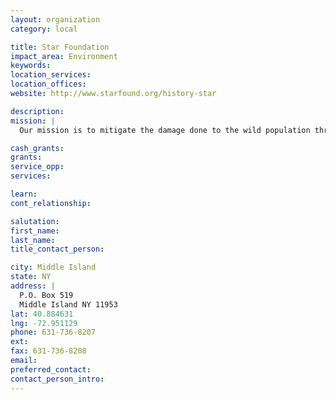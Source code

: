 ```yaml
---
layout: organization
category: local

title: Star Foundation
impact_area: Environment
keywords: 
location_services: 
location_offices: 
website: http://www.starfound.org/history-star

description: 
mission: |
  Our mission is to mitigate the damage done to the wild population through the progress of humans. Our plan is to acquire property to operate a wildlife hospital, free of charge, so that we can give something back to the animals that are harmed.

cash_grants: 
grants: 
service_opp: 
services: 

learn: 
cont_relationship: 

salutation: 
first_name: 
last_name: 
title_contact_person: 

city: Middle Island
state: NY
address: |
  P.O. Box 519  
  Middle Island NY 11953
lat: 40.884631
lng: -72.951129
phone: 631-736-8207
ext: 
fax: 631-736-8208
email: 
preferred_contact: 
contact_person_intro: 
---
```

